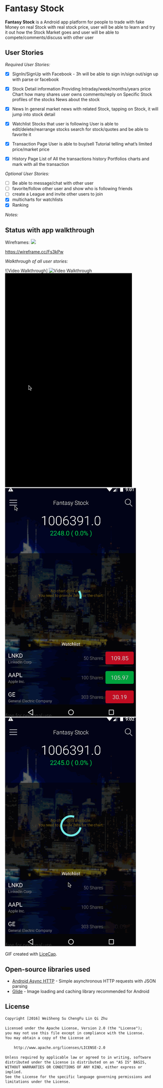 # Fantasy Stock

**Fantasy Stock** is a Android app platform for people to trade with fake Money on real Stock with real stock price, user will be able to learn and try it out how the Stock Market goes and user will be able to compete/comments/discuss with other user 

## User Stories

*Required User Stories:*
* [x] SignIn/SignUp with Facebook - 3h
will be able to sign in/sign out/sign up with parse or facebook
* [x] Stock Detail information
Providing Intraday/week/months/years price Chart
how many shares user owns
comments/reply on Specific Stock
profiles of the stocks
News about the stock
* [x] News
In general market news with related Stock, tapping on Stock, it will jump into stock detail
* [x] Watchlist
Stocks that user is following
User is able to edit/delete/rearrange stocks
search for stock/quotes and be able to favorite it
* [x] Transaction Page
User is able to buy/sell
Tutorial telling what’s limited price/market price
* [x] History Page
List of All the transactions history 
Portfolios charts and mark with all the transaction 


*Optional User Stories:*
* [ ] Be able to message/chat with other user
* [ ] favorite/follow other user and show who is following friends
* [ ] create a League and invite other users to join
* [x] multicharts for watchlists
* [x] Ranking

*Notes:*

## Status with app walkthrough

Wireframes: 
<img src="https://cloud.githubusercontent.com/assets/7560784/13485320/6719052e-e0bb-11e5-8873-64e7b7571936.png">

https://wireframe.cc/Fs3kPw

*Walkthrough of all user stories:*

![Video Walkthrough]
<img src='rec201.gif' title='Video Walkthrough' width='' alt='Video Walkthrough' />
<img src='rec301.gif' title='Video Walkthrough' width='' alt='Video Walkthrough' />
<img src='rec302.gif' title='Video Walkthrough' width='' alt='Video Walkthrough' />
<img src='rec303.gif' title='Video Walkthrough' width='' alt='Video Walkthrough' />


GIF created with [LiceCap](http://www.cockos.com/licecap/).


## Open-source libraries used

- [Android Async HTTP](https://github.com/loopj/android-async-http) - Simple asynchronous HTTP requests with JSON parsing
- [Glide](https://github.com/bumptech/glide/) - Image loading and caching library recommended for Android

## License

    Copyright [2016] WeiSheng Su ChengFu Lin Qi Zhu

    Licensed under the Apache License, Version 2.0 (the "License");
    you may not use this file except in compliance with the License.
    You may obtain a copy of the License at

        http://www.apache.org/licenses/LICENSE-2.0

    Unless required by applicable law or agreed to in writing, software
    distributed under the License is distributed on an "AS IS" BASIS,
    WITHOUT WARRANTIES OR CONDITIONS OF ANY KIND, either express or implied.
    See the License for the specific language governing permissions and
    limitations under the License.

